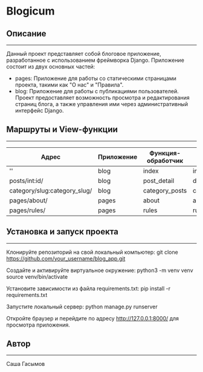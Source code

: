 # **Blogicum**
## **Описание**
___

Данный проект представляет собой блоговое приложение, разработанное с использованием фреймворка Django. Приложение состоит из двух основных частей:

+ pages: Приложение для работы со статическими страницами проекта, такими как "О нас" и "Правила".
+ blog: Приложение для работы с публикациями пользователей.
Проект предоставляет возможность просмотра и редактирования страниц блога, а также управления ими через административный интерфейс Django.

## **Маршруты и View-функции**
___

| Адрес                        | Приложение | Функция-обработчик | Имя шаблона |
|------------------------------|------------|--------------------|-------------|
| ''                           | blog       | index              | index.html  |
| posts/int:id/                | blog       | post_detail        | detail.html |
| category/slug:category_slug/ | blog       | category_posts     | category.html |
| pages/about/                 | pages      | about              | about.html  |
| pages/rules/                 | pages      | rules              | rules.html  |

## **Установка и запуск проекта**
___

Клонируйте репозиторий на свой локальный компьютер:
git clone https://github.com/your_username/blog_app.git

Создайте и активируйте виртуальное окружение:
python3 -m venv venv
source venv/bin/activate

Установите зависимости из файла requirements.txt:
pip install -r requirements.txt

Запустите локальный сервер:
python manage.py runserver

Откройте браузер и перейдите по адресу http://127.0.0.1:8000/ для просмотра приложения.

## **Автор**
___

Саша Гасымов

